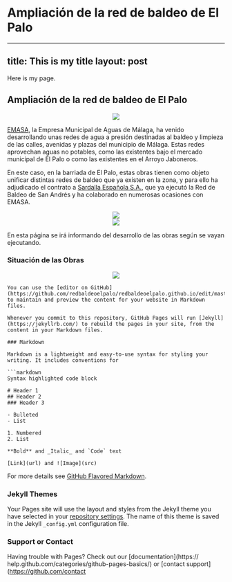 # Ampliación de la red de baldeo de El Palo
---
title: This is my title
layout: post
---

Here is my page.
## Ampliación de la red de baldeo de El Palo

<div style="text-align:center"><img src ="https://lh3.googleusercontent.com/cOVU5ci0wsRXY-0spE8uMqMbChr19_HmYUvuBG-lgdaMcSEVH0DxbHyZBFX_x9wy37Rsq7A7HI4lCcPnyuqwEG6iFVhHMbyda2H6N9ovzAp7TJRHfOO2C9TPKQbA9rZHz18Xo_Q6Rl3FZxbu2I2J0SC2hYezDewDleyUr3DXllEiUV7S0P_fQp4Qkk7WTFwAAVnx3d6kJ_6D3mS62EgKSGVvwvNubRgg6849ImPPzdRIhssPCbkuv9EusBjNiV3kQ_8CTUmCjNn6WxRgz1K6OIWsNm7DZLTcDMvlxWkFboVhp8vkSvY9RddRaQuUF4NBJwNAl1AE2dmqltb3Bs4cKK5uMvW4tB9srltvd7OR8_hF2IRismYvNGyRR3VvNABqAFDoMCCb6ugwk-HKD8ZRIDDUFtD6wn4pQGNmU7Ku6uWklPHkjrb6DQasbv3DBiruF6AKADjMF3Td86iUOM20kR6ZA9f1ukbycsUWsZcEoDyye7L4NHuPG8NPcp-4efIpKP7uJVPdXfF-XhKtBTYP1sAxveNj0Ky3_0mYojuCa25wzQPVXigBQDr3uZM-btMWoIa7KvnPp7tCwaM59Hzmg0bFlrWZuCviKKy1UQ=w1600-h666-no" /></div>

[EMASA](https://www.emasa.es/), la Empresa Municipal de Aguas de Málaga, ha venido desarrollando unas redes de agua a presión destinadas al baldeo y limpieza de las calles, avenidas y plazas del municipio de Málaga. Estas redes aprovechan  aguas no potables, como las existentes bajo el mercado municipal de El Palo o como las existentes en el Arroyo Jaboneros.

En este caso, en la barriada de El Palo, estas obras tienen como objeto unificar distintas redes de baldeo que ya existen en la zona, y para ello ha adjudicado el contrato a [Sardalla Española S.A.](http://www.sardesa.com/), que ya ejecutó la Red de Baldeo de San Andrés y ha colaborado en numerosas ocasiones con EMASA. 


<div style="text-align:center"><img src ="http://www.sardesa.com/wp-content/uploads/2013/07/logo1.png" /></div> 


<div style="text-align:center"><img src ="https://www.emasa.es/wp-content/themes/twentyeleven/img/34.png" /></div>


En esta página se irá informando del desarrollo de las obras según se vayan ejecutando.

### Situación de las Obras

<div style="text-align:center"><img src ="https://lh3.googleusercontent.com/P42CqoSGerylEoRHf6ZXuR85dBCvrKMDBzbwQyP6tn6Inu5SmCpGUsYBggDG1s7vk5_hhLU0-oDt7ZrGiRo34f9Ns6e57ObrwJsMz6GXzsZ5DSS3rnxm3htl_tkC1kseYRX10rGS0jg0xnGwYct81Sad8MKPNYnQ_GV0qV_xa5bkIY34qeGu36oIEooKplykN-R-vfcj3BFBxSPuOrEqQineEruLz-78FDaFAS53YqJxcX3HE4NovTUlnxla85BNkaaC5JilSjMDhybhpJ4lZtsszBKGpzpPvWg3J-PaSLyVyk7_IU7mo0hDBaaa0DvWajU5gov7h0dcqJO4O6KySDNrDn-Juv7IvlfQz4xCjpcryrb7LH3gr7fc9un57pjK7j4lyd2RgLW7PhRxnB6jPYNOq_A-juwM_x3gsGVamOYovWDnM5gePUOQemeNmQjKeGNgeiZUKKulovRrZJXW7pvJu6gmI-HSR-yyqWsF_QthCuC8fBYVj45aEgi9o4sGOHqp4pm5uEAt5yCx8yrHdCLY8TsiPtIOwGDfX4N4-jGT-2-Z6ZkZ1GaHerXUdPXNzLPQiYvYxX9QnUFpWbFfYsq4jqoC_M1nHaPSkg=w1175-h691-no" /></div>




```
You can use the [editor on GitHub](https://github.com/redbaldeoelpalo/redbaldeoelpalo.github.io/edit/master/index.md) to maintain and preview the content for your website in Markdown files.

Whenever you commit to this repository, GitHub Pages will run [Jekyll](https://jekyllrb.com/) to rebuild the pages in your site, from the content in your Markdown files.

### Markdown

Markdown is a lightweight and easy-to-use syntax for styling your writing. It includes conventions for

```markdown
Syntax highlighted code block

# Header 1
## Header 2
### Header 3

- Bulleted
- List

1. Numbered
2. List

**Bold** and _Italic_ and `Code` text

[Link](url) and ![Image](src)
```

For more details see [GitHub Flavored Markdown](https://guides.github.com/features/mastering-markdown/).

### Jekyll Themes

Your Pages site will use the layout and styles from the Jekyll theme you have selected in your [repository settings](https://github.com/redbaldeoelpalo/redbaldeoelpalo.github.io/settings). The name of this theme is saved in the Jekyll `_config.yml` configuration file.

### Support or Contact

Having trouble with Pages? Check out our [documentation](https://
help.github.com/categories/github-pages-basics/) or [contact support](https://github.com/contact
